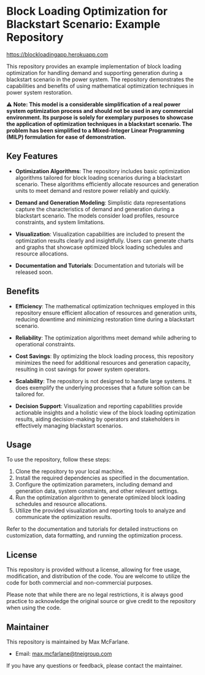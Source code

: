 # Block Loading Optimization for Blackstart Scenario: Example Repository

https://blockloadingapp.herokuapp.com

This repository provides an example implementation of block loading optimization for handling demand and supporting generation during a blackstart scenario in the power system. The repository demonstrates the capabilities and benefits of using mathematical optimization techniques in power system restoration.

⚠️ **Note: This model is a considerable simplification of a real power system optimization process and should not be used in any commercial environment. Its purpose is solely for exemplary purposes to showcase the application of optimization techniques in a blackstart scenario. The problem has been simplified to a Mixed-Integer Linear Programming (MILP) formulation for ease of demonstration.**

## Key Features

- **Optimization Algorithms**: The repository includes basic optimization algorithms tailored for block loading scenarios during a blackstart scenario. These algorithms efficiently allocate resources and generation units to meet demand and restore power reliably and quickly.

- **Demand and Generation Modeling**: Simplistic data representations capture the characteristics of demand and generation during a blackstart scenario. The models consider load profiles, resource constraints, and system limitations.

- **Visualization**: Visualization capabilities are included to present the optimization results clearly and insightfully. Users can generate charts and graphs that showcase optimized block loading schedules and resource allocations.

- **Documentation and Tutorials**: Documentation and tutorials will be released soon.

## Benefits

- **Efficiency**: The mathematical optimization techniques employed in this repository ensure efficient allocation of resources and generation units, reducing downtime and minimizing restoration time during a blackstart scenario.

- **Reliability**: The optimization algorithms meet demand while adhering to operational constraints.

- **Cost Savings**: By optimizing the block loading process, this repository minimizes the need for additional resources and generation capacity, resulting in cost savings for power system operators.

- **Scalability**: The repository is not designed to handle large systems. It does exemplify the underlying processes that a future soltion can be tailored for.

- **Decision Support**: Visualization and reporting capabilities provide actionable insights and a holistic view of the block loading optimization results, aiding decision-making by operators and stakeholders in effectively managing blackstart scenarios.

## Usage

To use the repository, follow these steps:

1. Clone the repository to your local machine.
2. Install the required dependencies as specified in the documentation.
3. Configure the optimization parameters, including demand and generation data, system constraints, and other relevant settings.
4. Run the optimization algorithm to generate optimized block loading schedules and resource allocations.
5. Utilize the provided visualization and reporting tools to analyze and communicate the optimization results.

Refer to the documentation and tutorials for detailed instructions on customization, data formatting, and running the optimization process.

## License

This repository is provided without a license, allowing for free usage, modification, and distribution of the code. You are welcome to utilize the code for both commercial and non-commercial purposes.

Please note that while there are no legal restrictions, it is always good practice to acknowledge the original source or give credit to the repository when using the code.

## Maintainer

This repository is maintained by Max McFarlane.

- Email: [max.mcfarlane@tneigroup.com](mailto:max.mcfarlane@tneigroup.com)

If you have any questions or feedback, please contact the maintainer.
